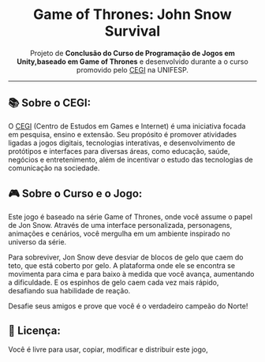 <h1 align="center">Game of Thrones: John Snow Survival</h1>
<p align="center">Projeto de <strong>Conclusão do Curso de Programação de Jogos em Unity,baseado em Game of Thrones</strong> e desenvolvido durante a o curso promovido pelo <a href="https://cegi.unifesp.br/">CEGI</a> na UNIFESP.
</p>

---

## 📚 Sobre o CEGI: 

O <a href="https://cegi.unifesp.br/">CEGI</a> (Centro de Estudos em Games e Internet) é uma iniciativa focada em pesquisa, ensino e extensão. Seu propósito é promover atividades ligadas a jogos digitais, tecnologias interativas, e desenvolvimento de protótipos e interfaces para diversas áreas, como educação, saúde, negócios e entretenimento, além de incentivar o estudo das tecnologias de comunicação na sociedade.


## 🎮 Sobre o Curso e o Jogo:

Este jogo é baseado na série Game of Thrones, onde você assume o papel de Jon Snow. Através de uma interface personalizada, personagens, animações e cenários, você mergulha em um ambiente inspirado no universo da série.

Para sobreviver, Jon Snow deve desviar de blocos de gelo que caem do teto, que está coberto por gelo. A plataforma onde ele se encontra se movimenta para cima e para baixo à medida que você avança, aumentando a dificuldade. E os espinhos de gelo caem cada vez mais rápido, desafiando sua habilidade de reação.

Desafie seus amigos e prove que você é o verdadeiro campeão do Norte!


## 📃 Licença:

Você é livre para usar, copiar, modificar e distribuir este jogo,